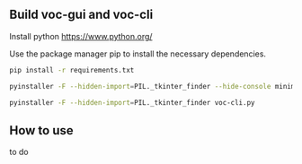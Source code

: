 ## Build voc-gui and voc-cli
Install python https://www.python.org/

Use the package manager pip to install the necessary dependencies.

```bash
pip install -r requirements.txt
```

```bash
pyinstaller -F --hidden-import=PIL._tkinter_finder --hide-console minimize-early voc-gui.py
```

```bash
pyinstaller -F --hidden-import=PIL._tkinter_finder voc-cli.py
```

## How to use
to do
